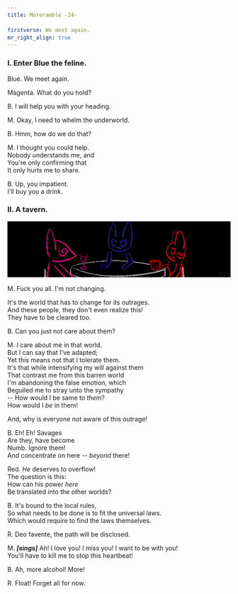 ```yaml
---
title: Moreramble -24-

firstverse: We meet again.
mr_right_align: true
---
```


<h3>I. Enter Blue the feline.</h3>

<p class="clr-b-w">
<span class="mr-name-span">Blue.</span>
We meet again.
</p>

<p class="clr-m-w">
<span class="mr-name-span">Magenta.</span>
What do you hold?
</p>

<p class="clr-b-w">
<span class="mr-name-span">B.</span>
I will help you with your heading.
</p>

<p class="clr-m-w">
<span class="mr-name-span">M.</span>
Okay, I need to whelm the underworld.
</p>

<p class="clr-b-w">
<span class="mr-name-span">B.</span>
Hmm, how do we do that?
</p>

<p class="clr-m-w">
<span class="mr-name-span">M.</span>
I thought you could help.<br>
Nobody understands me, and<br>
You're only confirming that<br>
It only hurts me to share.
</p>

<p class="clr-b-w">
<span class="mr-name-span">B.</span>
Up, you impatient.<br>
I'll buy you a drink.
</p>

<h3>II. A tavern.</h3>

![/imgs_moreramble/240807_mr24_2.png](/imgs_moreramble/240807_mr24_2.png)

<p class="clr-m-w">
<span class="mr-name-span">M.</span>
Fuck you all. I'm not changing.
</p>

<p class="clr-m-w">
It's the world that has to change for its outrages.<br>
And these people, they don't even realize this!<br>
They have to be cleared too.
</p>

<p class="clr-b-w">
<span class="mr-name-span">B.</span>
Can you just not care about them?
</p>

<p class="clr-m-w">
<span class="mr-name-span">M.</span>
I care about me in that world.<br>
But I can say that I've adapted;<br>
Yet this means not that I tolerate them.<br>
It's that while intensifying my will against them<br>
That contrast me from this barren world<br>
I'm abandoning the false emotion, which<br>
Beguiled me to stray unto the sympathy<br>
-- How would I be same to <i>them</i>?<br>
How would I <i>be</i> in them!
</p>

<p class="clr-m-w">
And, why is everyone not aware of this outrage!
</p>

<p class="clr-b-w">
<span class="mr-name-span">B.</span>
Eh! Eh! Savages<br>
Are they, have become<br>
Numb. Ignore them!<br>
And concentrate on here -- <i>beyond</i> there!
</p>

<p class="clr-r-w">
<span class="mr-name-span">Red.</span>
<i>He</i> deserves to overflow!<br>
The question is this:<br>
How can his power <i>here</i><br>
Be translated into the other worlds?
</p>

<p class="clr-b-w">
<span class="mr-name-span">B.</span>
It's bound to the local rules,<br>
So what needs to be done is to fit the universal laws.<br>
Which would require to find the laws themselves.
</p>

<p class="clr-r-w">
<span class="mr-name-span">R.</span>
Deo favente, the path will be disclosed.
</p>

<p class="clr-m-w">
<span class="mr-name-span">M.</span>
<strong><i>[sings]</i></strong>
Ah! I love you! I miss you! I want to be with you!<br>
You'll have to kill me to stop this heartbeat!
</p>

<p class="clr-b-w">
<span class="mr-name-span">B.</span>
Ah, more alcohol! More!
</p>

<p class="clr-r-w">
<span class="mr-name-span">R.</span>
Float! Forget all for now.
</p>
